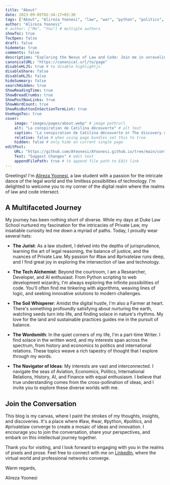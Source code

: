 ```yaml
---
title: "About"
date: 2023-09-05T02:34:17+03:30
tags: ["About", "Alireza Yoonesi", "law", "war", "python", "politics", "privatelaw"]
author: "Alireza Yoonesi"
# author: ["Me", "You"] # multiple authors
showToc: true
TocOpen: false
draft: false
hidemeta: true
comments: false
description: "Exploring the Nexus of Law and Code: Join me in unraveling the intricacies of Private Law and the boundless possibilities of technology at the intersection of jurisprudence and innovation."
canonicalURL: "https://canonical.url/to/page"
disableHLJS: true # to disable highlightjs
disableShare: false
disableHLJS: false
hideSummary: false
searchHidden: true
ShowReadingTime: true
ShowBreadCrumbs: true
ShowPostNavLinks: true
ShowWordCount: true
ShowRssButtonInSectionTermList: true
UseHugoToc: true
cover:
    image: "images/pages/about.webp" # image path/url
    alt: "La conspiration de Catilina découverte" # alt text
    caption: "La conspiration de Catilina découverte or The discovery of the Catiline conspiracy: frieze with seven figures in classical clothing in a room of neo-classical furniture; on the left, a female figure leaning over the shoulder of Crassus, who is reading the anonymous letter informing him of the conspiracy; in the middle, Marcellus and Metellus listening to Cicero, sitting on the right. 1792" # display caption under cover
    relative: false # when using page bundles set this to true
    hidden: false # only hide on current single page
editPost:
    URL: "https://github.com/AYoonesi/AYoonesi.github.io/tree/main/content"
    Text: "Suggest Changes" # edit text
    appendFilePath: true # to append file path to Edit link
---
```


Greetings! I'm [Alireza Yoonesi](https://www.linkedin.com/in/ayoonesi/), a law student with a passion for the intricate dance of the legal world and the limitless possibilities of technology. I'm delighted to welcome you to my corner of the digital realm where the realms of law and code intersect.

## A Multifaceted Journey

My journey has been nothing short of diverse. While my days at Duke Law School nurtured my fascination for the intricacies of Private Law, my insatiable curiosity led me down a myriad of paths. Today, I proudly wear several hats:

- **The Jurist**: As a law student, I delved into the depths of jurisprudence, learning the art of legal reasoning, the balance of justice, and the nuances of Private Law. My passion for #law and #privatelaw runs deep, and I find great joy in exploring the intersection of law and technology.

- **The Tech Alchemist**: Beyond the courtroom, I am a Researcher, Developer, and AI enthusiast. From Python scripting to web development wizardry, I'm always exploring the infinite possibilities of code. You'll often find me tinkering with algorithms, weaving lines of logic, and seeking innovative solutions to modern challenges.

- **The Soil Whisperer**: Amidst the digital hustle, I'm also a Farmer at heart. There's something profoundly satisfying about nurturing the earth, watching seeds turn into life, and finding solace in nature's rhythms. My love for the land and sustainable practices guides me in the pursuit of balance.

- **The Wordsmith**: In the quiet corners of my life, I'm a part-time Writer. I find solace in the written word, and my interests span across the spectrum, from history and economics to politics and international relations. These topics weave a rich tapestry of thought that I explore through my words.

- **The Navigator of Ideas**: My interests are vast and interconnected. I navigate the seas of Aviation, Economics, Politics, International Relations, History, AI, and Finance with equal enthusiasm. I believe that true understanding comes from the cross-pollination of ideas, and I invite you to explore these diverse worlds with me.

## Join the Conversation

This blog is my canvas, where I paint the strokes of my thoughts, insights, and discoveries. It's a place where #law, #war, #python, #politics, and #privatelaw converge to create a mosaic of ideas and innovation. I encourage you to join the conversation, share your perspectives, and embark on this intellectual journey together.

Thank you for visiting, and I look forward to engaging with you in the realms of pixels and prose. Feel free to connect with me on [LinkedIn](https://www.linkedin.com/in/ayoonesi/), where the virtual world and professional networks converge.

Warm regards,

Alireza Yoonesi
